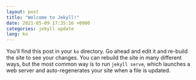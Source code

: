 ```yaml
---
layout: post
title: "Welcome to Jekyll!"
date: 2021-05-09 17:35:16 +0900
categories: jekyll update
lang: ko
---
```

You’ll find this post in your `ko` directory. Go ahead and edit it and re-build the site to see your changes. You can rebuild the site in many different ways, but the most common way is to run `jekyll serve`, which launches a web server and auto-regenerates your site when a file is updated.
